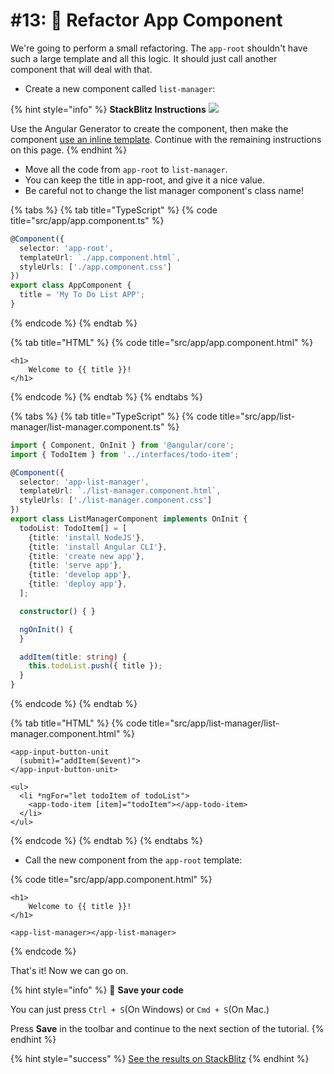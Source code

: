 # \#13: 🚧 Refactor App Component

We're going to perform a small refactoring. The `app-root` shouldn't have such a large template and all this logic. It should just call another component that will deal with that.

* Create a new component called `list-manager`: 



{% hint style="info" %}
**StackBlitz Instructions** ![](../.gitbook/assets/stackblitz-hint.svg)

Use the Angular Generator to create the component, then make the component [use an inline template](https://itsallaboutweb.gitbook.io/nggirls-workshop/workshop-todo-list/component#inline-template). Continue with the remaining instructions on this page.
{% endhint %}

* Move all the code from `app-root` to `list-manager`.  
* You can keep the title in app-root, and give it a nice value.
* Be careful not to change the list manager component's class name!

{% tabs %}
{% tab title="TypeScript" %}
{% code title="src/app/app.component.ts" %}
```typescript
@Component({
  selector: 'app-root',
  templateUrl: `./app.component.html`,
  styleUrls: ['./app.component.css']
})
export class AppComponent {
  title = 'My To Do List APP';
}
```
{% endcode %}
{% endtab %}

{% tab title="HTML" %}
{% code title="src/app/app.component.html" %}
```
<h1>
    Welcome to {{ title }}!
</h1>
```
{% endcode %}
{% endtab %}
{% endtabs %}

{% tabs %}
{% tab title="TypeScript" %}
{% code title="src/app/list-manager/list-manager.component.ts" %}
```typescript
import { Component, OnInit } from '@angular/core';
import { TodoItem } from '../interfaces/todo-item';

@Component({
  selector: 'app-list-manager',
  templateUrl: `./list-manager.component.html`,
  styleUrls: ['./list-manager.component.css']
})
export class ListManagerComponent implements OnInit {
  todoList: TodoItem[] = [
    {title: 'install NodeJS'},
    {title: 'install Angular CLI'},
    {title: 'create new app'},
    {title: 'serve app'},
    {title: 'develop app'},
    {title: 'deploy app'},
  ];

  constructor() { }

  ngOnInit() {
  }

  addItem(title: string) {    
    this.todoList.push({ title });
  }
}
```
{% endcode %}
{% endtab %}

{% tab title="HTML" %}
{% code title="src/app/list-manager/list-manager.component.html" %}
```
<app-input-button-unit 
  (submit)="addItem($event)">
</app-input-button-unit>

<ul>
  <li *ngFor="let todoItem of todoList">
    <app-todo-item [item]="todoItem"></app-todo-item>
  </li>
</ul>
```
{% endcode %}
{% endtab %}
{% endtabs %}

* Call the new component from the `app-root` template:

{% code title="src/app/app.component.html" %}
```markup
<h1>
    Welcome to {{ title }}!
</h1>

<app-list-manager></app-list-manager>
```
{% endcode %}

That's it! Now we can go on.

{% hint style="info" %}
💾 **Save your code**  
  
You can just press `Ctrl + S`\(On Windows\) or `Cmd + S`\(On Mac.\)  
  
Press **Save** in the toolbar and continue to the next section of the tutorial.
{% endhint %}

{% hint style="success" %}
[See the results on StackBlitz](https://stackblitz.com/github/ng-girls/todo-list-tutorial/tree/master/examples/13-refactor-app-component)
{% endhint %}


